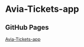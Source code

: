# Avia-Tickets-app

## GitHub Pages
[Avia-Tickets-app](https://senny970.github.io/Avia-Tickets/dist "Avia-Tickets-app")
